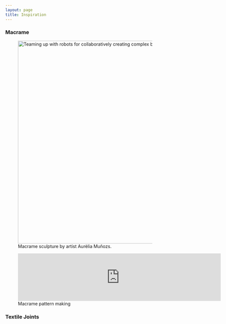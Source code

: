 ```yaml
---
layout: page
title: Inspiration
---
```


### Macrame

<figure>
  <img src="https://media.revistaad.es/photos/60c7443471da6779ff45a12a/master/w_1600,c_limit/189039.jpg" alt="Teaming up with robots for collaboratively creating complex building structures." style="width:640px" class="center">
  <figcaption>Macrame sculpture by artist Aurèlia Muñozs.</figcaption>
</figure>

<figure>
<iframe width="640" heigt="350" src="https://www.youtube.com/embed/P0cei5ihF1c" title="Macrame pattern" frameborder="0" allow="accelerometer; autoplay; clipboard-write; encrypted-media; gyroscope; picture-in-picture" allowfullscreen class="center"></iframe>
<figcaption>Macrame pattern making</figcaption>
</figure>

### Textile Joints


